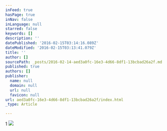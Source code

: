 ```yaml
---
inFeed: true
hasPage: true
inNav: false
inLanguage: null
starred: false
keywords: []
description: ''
datePublished: '2016-02-15T03:14:16.089Z'
dateModified: '2016-02-15T03:13:41.079Z'
title: ''
author: []
sourcePath: _posts/2016-02-14-aed3a0fc-16e3-4d66-8df1-13bcbad26a2f.md
published: true
authors: []
publisher:
  name: null
  domain: null
  url: null
  favicon: null
url: aed3a0fc-16e3-4d66-8df1-13bcbad26a2f/index.html
_type: Article

---
```

1
![](https://s3-us-west-2.amazonaws.com/the-grid-img/p/7ef0c1ae77cb1c70fa763918e770626254831a9a.jpg)